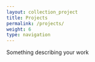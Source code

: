 ```yaml
---
layout: collection_project
title: Projects
permalink: /projects/
weight: 6
type: navigation
---
```

Something describing your work